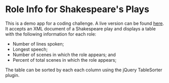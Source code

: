Role Info for Shakespeare's Plays
====
This is a demo app for a coding challenge. A live version can be found [here](https://lit-escarpment-3344.herokuapp.com/). It accepts an XML document of a Shakespeare play and displays a table with the following information for each role:
* Number of lines spoken;
* Longest speech;
* Number of scenes in which the role appears; and
* Percent of total scenes in which the role appears;

The table can be sorted by each each column using the jQuery TableSorter plugin.
